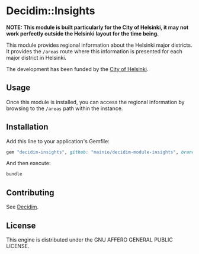 # Decidim::Insights

**NOTE: This module is built particularly for the City of Helsinki, it may not
work perfectly outside the Helsinki layout for the time being.**

This module provides regional information about the Helsinki major districts. It
provides the `/areas` route where this information is presented for each major
district in Helsinki.

The development has been funded by the [City of Helsinki](https://www.hel.fi/).

## Usage

Once this module is installed, you can access the regional information by
browsing to the  `/areas` path within the instance.

## Installation

Add this line to your application's Gemfile:

```ruby
gem "decidim-insights", github: "mainio/decidim-module-insights", branch: "main"
```

And then execute:

```bash
bundle
```

## Contributing

See [Decidim](https://github.com/decidim/decidim).

## License

This engine is distributed under the GNU AFFERO GENERAL PUBLIC LICENSE.
